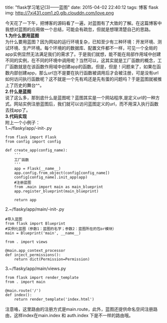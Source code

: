 title: "flask学习笔记(3)——蓝图"
date: 2015-04-02 22:40:12
tags: 博客 flask
img: http://7xj431.com1.z0.glb.clouddn.com/love.png

今天花了一下午，把博客的源码看了一遍，对蓝图有了大致的了解。在这篇博客中我想对蓝图的应用做一个总结，可能会有疏忽，但就是想理清楚自己的思路。<br/>
<strong>1.为什么要用蓝图</strong><br/>
为什么要用蓝图？因为网站的运行环境复杂，已知至少有三种环境：开发环境、测试环境、生产环境。每个环境的的数据库、配置文件都不一样，可见一个全局的app实例显然无法满足我们的需求了。于是我们就想，能不能在局部作用域中创建不同的实例，在不同的环境中调用呢？当然可以，这其实就是工厂函数的概念，工厂函数就是在该函数作用域中创建app的函数。但是，但是！问题来了，如果在函数内部创建app，那么url岂不是要在执行函数被调用后才会被注册，可是没有url如何访问执行函数呢？这不就是一个先有鸡还是先有蛋的问题吗？于是蓝图就被推上了历史的舞台^^。<br/>
<strong>2.什么是蓝图</strong><br/>
说了这么多，那到底什么是蓝图呢？蓝图其实是一个网站程序,是定义url的一种方式。网站实例注册蓝图后，我们就可以访问蓝图定义的url，而不用深入执行函数去找app了。<br/>
<strong>3.代码实现</strong><br/>
附上一个小例子：<br/>
1.~/flasky/app/-init-.py<br/>
	
	from flask import Flask
	from config import config
	
	def create_app(config_name):
		'''
		工厂函数
		'''
		app = Flask(__name__)
		app.config.from_object(config[config_name])                                    
    	config[config_name].init_app(app) 
		#注册蓝图
		from .main import main as main_blueprint                                        
    	app.register_blueprint(main_blueprint)
	
		return app

2.~/flasky/app/main/-init-.py<br/>

	#导入蓝图
	from flask import Blueprint
	#实例化蓝图（参数1：蓝图的名字；参数2：蓝图所在的包or模块）
	main = Blueprint('main', __name__)

	from . import views

	@main.app_context_processor
	def inject_permissions():
    	return dict(Permission=Permission)
3.~/flasky/app/main/views.py
	
	from flask import render_template
	from . import main

	@main.route('/')
	def index():
	    return render_template('index.html')

注意咯，这里路由的注册方式是main.route，此外，蓝图还提供命名空间注册路由，这样index在main.index 和 auth.index 下是不一样的路由哦。
